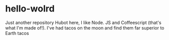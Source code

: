 # hello-wolrd
Just another repository
Hubot here, I like Node. JS and Coffeescript (that's what I'm made of!).
I've had tacos on the moon and find them far superior to Earth tacos
